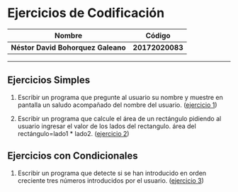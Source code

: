 Ejercicios de Codificación
============
Nombre | Código
--|--
__Néstor David Bohorquez Galeano__ | __20172020083__
----
Ejercicios Simples
----
1.  Escribir un programa que pregunte al usuario su nombre y muestre en pantalla un saludo acompañado del nombre del usuario. ([ejercicio 1](https://github.com/DavidBohorquez/Codificacion/blob/master/es1.py))

2. Escribir un programa que calcule el área de un rectángulo pidiendo al usuario ingresar el valor de los lados del rectangulo.
   área del rectángulo=lado1 * lado2. ([ejercicio 2](https://github.com/DavidBohorquez/Codificacion/blob/master/es2.py))
   
Ejercicios con Condicionales
----
1. Escribir un programa que detecte si se han introducido en orden creciente tres números introducidos por el usuario. ([ejercicio 3](https://github.com/DavidBohorquez/Codificacion/blob/master/es2.py))
